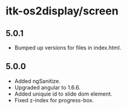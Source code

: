# itk-os2display/screen

## 5.0.1

* Bumped up versions for files in index.html.

## 5.0.0

* Added ngSanitize.
* Upgraded angular to 1.6.6.
* Added uniquie id to slide dom element.
* Fixed z-index for progress-box.
